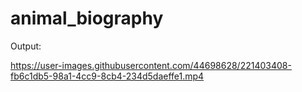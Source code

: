 # animal_biography
 
 Output: 
 
https://user-images.githubusercontent.com/44698628/221403408-fb6c1db5-98a1-4cc9-8cb4-234d5daeffe1.mp4
